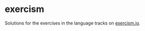 # exercism

Solutions for the exercises in the language tracks on [exercism.io](https://exercism.io).
